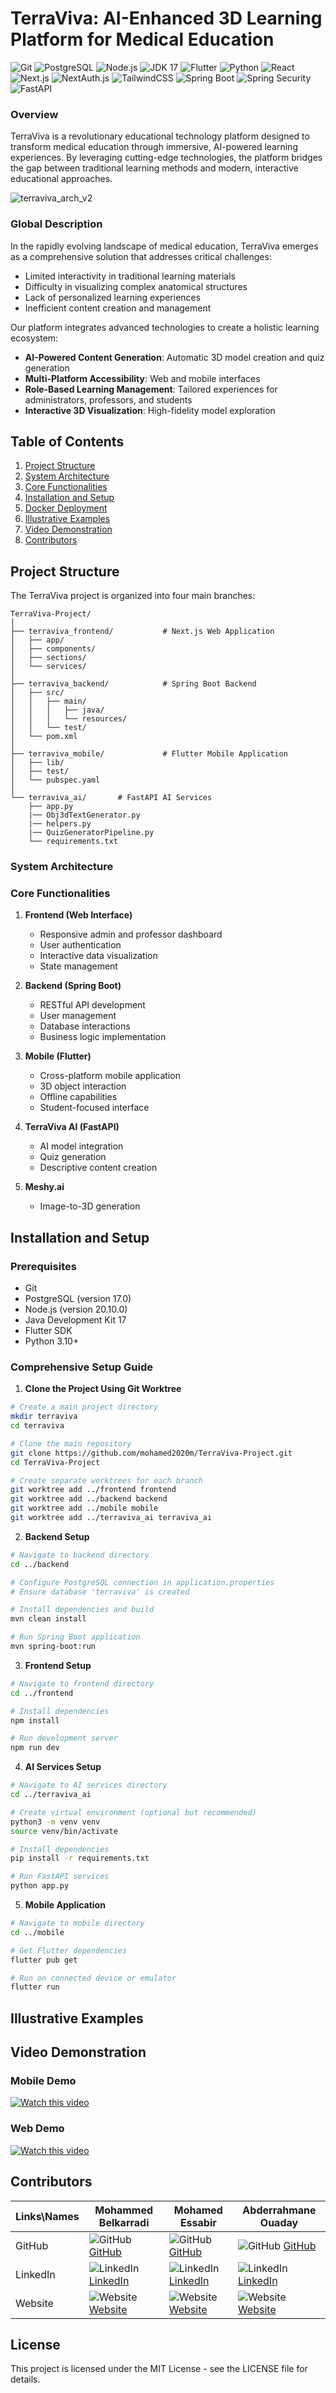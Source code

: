 # TerraViva: AI-Enhanced 3D Learning Platform for Medical Education

![Git](https://img.shields.io/badge/Git-000000?style=flat&logo=git&logoColor=white)
![PostgreSQL](https://img.shields.io/badge/PostgreSQL-17.0-336791?style=flat&logo=postgresql&logoColor=white)
![Node.js](https://img.shields.io/badge/Node.js-20.10.0-339933?style=flat&logo=node.js&logoColor=white)
![JDK 17](https://img.shields.io/badge/JDK-17-007396?style=flat&logo=openjdk&logoColor=white)
![Flutter](https://img.shields.io/badge/Flutter-SDK-02569B?style=flat&logo=flutter&logoColor=white)
![Python](https://img.shields.io/badge/Python-3.10%2B-3776AB?style=flat&logo=python&logoColor=white)
![React](https://img.shields.io/badge/React-18-61DAFB?style=flat&logo=react&logoColor=white)
![Next.js](https://img.shields.io/badge/Next.js-14-000000?style=flat&logo=next.js&logoColor=white)
![NextAuth.js](https://img.shields.io/badge/NextAuth.js-5.0.0--beta.18-000000?style=flat&logo=next.js&logoColor=white)
![TailwindCSS](https://img.shields.io/badge/TailwindCSS-3.4.0-38B2AC?style=flat&logo=tailwindcss&logoColor=white)
![Spring Boot](https://img.shields.io/badge/Spring%20Boot-2.7.0-6DB33F?style=flat&logo=springboot&logoColor=white)
![Spring Security](https://img.shields.io/badge/Spring%20Security-5.0.0-6DB33F?style=flat&logo=springsecurity&logoColor=white)
![FastAPI](https://img.shields.io/badge/FastAPI-0.115.5-009688?style=flat&logo=fastapi&logoColor=white)


### Overview
TerraViva is a revolutionary educational technology platform designed to transform medical education through immersive, AI-powered learning experiences. By leveraging cutting-edge technologies, the platform bridges the gap between traditional learning methods and modern, interactive educational approaches.



![terraviva_arch_v2](assets/images/terraviva_arch_v2.png)


### Global Description
In the rapidly evolving landscape of medical education, TerraViva emerges as a comprehensive solution that addresses critical challenges:
- Limited interactivity in traditional learning materials
- Difficulty in visualizing complex anatomical structures
- Lack of personalized learning experiences
- Inefficient content creation and management

Our platform integrates advanced technologies to create a holistic learning ecosystem:
- **AI-Powered Content Generation**: Automatic 3D model creation and quiz generation
- **Multi-Platform Accessibility**: Web and mobile interfaces
- **Role-Based Learning Management**: Tailored experiences for administrators, professors, and students
- **Interactive 3D Visualization**: High-fidelity model exploration


## Table of Contents
1. [Project Structure](#project-structure)
2. [System Architecture](#system-architecture)
3. [Core Functionalities](#core-functionalities)
4. [Installation and Setup](#installation-and-setup)
5. [Docker Deployment](#docker-deployment)
6. [Illustrative Examples](#illustrative-examples)
7. [Video Demonstration](#video-demonstration)
8. [Contributors](#contributors)



## Project Structure

The TerraViva project is organized into four main branches:

```
TerraViva-Project/
│
├── terraviva_frontend/           # Next.js Web Application
│   ├── app/
│   ├── components/
│   ├── sections/
│   └── services/
│
├── terraviva_backend/            # Spring Boot Backend
│   ├── src/
│   │   ├── main/
│   │   │   ├── java/
│   │   │   └── resources/
│   │   └── test/
│   └── pom.xml
│
├── terraviva_mobile/             # Flutter Mobile Application
│   ├── lib/
│   ├── test/
│   └── pubspec.yaml
│
└── terraviva_ai/       # FastAPI AI Services
    ├── app.py
    |── Obj3dTextGenerator.py
    |── helpers.py
    |── QuizGeneratorPipeline.py
    └── requirements.txt
```
### System Architecture


### Core Functionalities

1. **Frontend (Web Interface)**
   - Responsive admin and professor dashboard
   - User authentication
   - Interactive data visualization
   - State management

2. **Backend (Spring Boot)**
   - RESTful API development
   - User management
   - Database interactions
   - Business logic implementation

3. **Mobile (Flutter)**
   - Cross-platform mobile application
   - 3D object interaction
   - Offline capabilities
   - Student-focused interface

4. **TerraViva AI (FastAPI)**
   - AI model integration
   - Quiz generation
   - Descriptive content creation

5. **Meshy.ai**
   - Image-to-3D generation

## Installation and Setup

### Prerequisites
- Git
- PostgreSQL (version 17.0)
- Node.js (version 20.10.0)
- Java Development Kit 17
- Flutter SDK
- Python 3.10+

### Comprehensive Setup Guide

1. **Clone the Project Using Git Worktree**
```bash
# Create a main project directory
mkdir terraviva
cd terraviva

# Clone the main repository
git clone https://github.com/mohamed2020m/TerraViva-Project.git
cd TerraViva-Project

# Create separate worktrees for each branch
git worktree add ../frontend frontend
git worktree add ../backend backend
git worktree add ../mobile mobile
git worktree add ../terraviva_ai terraviva_ai
```

2. **Backend Setup**
```bash
# Navigate to backend directory
cd ../backend

# Configure PostgreSQL connection in application.properties
# Ensure database 'terraviva' is created

# Install dependencies and build
mvn clean install

# Run Spring Boot application
mvn spring-boot:run
```

3. **Frontend Setup**
```bash
# Navigate to frontend directory
cd ../frontend

# Install dependencies
npm install

# Run development server
npm run dev
```

4. **AI Services Setup**
```bash
# Navigate to AI services directory
cd ../terraviva_ai

# Create virtual environment (optional but recommended)
python3 -m venv venv
source venv/bin/activate

# Install dependencies
pip install -r requirements.txt

# Run FastAPI services
python app.py
```

5. **Mobile Application**
```bash
# Navigate to mobile directory
cd ../mobile

# Get Flutter dependencies
flutter pub get

# Run on connected device or emulator
flutter run
```

## Illustrative Examples

## Video Demonstration

### Mobile Demo

[![Watch this video](https://img.youtube.com/vi/Uo_EKDMx88w/maxresdefault.jpg)](https://www.youtube.com/watch?v=Uo_EKDMx88w)

### Web Demo

[![Watch this video](https://github.com/user-attachments/assets/4464fda4-29d6-49c9-9469-32c6de98efae)](https://www.youtube.com/watch?v=wWqD3V1E6wE)

## Contributors

| Links\Names      | Mohammed Belkarradi                                                         | Mohamed Essabir                                                                                   | Abderrahmane Ouaday                                                         |
|------------|-----------------------------------------------------------------------------|---------------------------------------------------------------------------------------------------|-----------------------------------------------------------------------------|
| GitHub     | ![GitHub](https://img.icons8.com/color/30/github--v1.png) [GitHub](#)       | ![GitHub](https://img.icons8.com/color/30/github--v1.png) [GitHub](https://github.com/mohamed2020m) | ![GitHub](https://img.icons8.com/color/30/github--v1.png) [GitHub](https://github.com/AbderrahmaneOd)      |
| LinkedIn   | ![LinkedIn](https://img.icons8.com/color/30/linkedin-circled--v1.png) [LinkedIn](#) | ![LinkedIn](https://img.icons8.com/color/30/linkedin-circled--v1.png) [LinkedIn](https://www.linkedin.com/in/mohamed-essabir) | ![LinkedIn](https://img.icons8.com/color/30/linkedin-circled--v1.png) [LinkedIn](https://www.linkedin.com/in/abderrahmane-ouaday/) |
| Website    | ![Website](https://img.icons8.com/color/30/domain.png) [Website](#)         | ![Website](https://img.icons8.com/color/30/domain.png) [Website](https://leeuw.vercel.app/)       | ![Website](https://img.icons8.com/color/30/domain.png) [Website](https://aouaday.me/)         |


  
## License
This project is licensed under the MIT License - see the LICENSE file for details.
